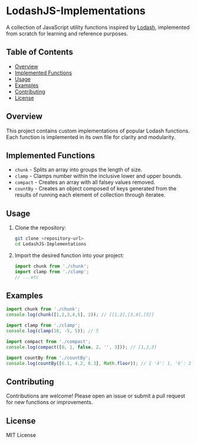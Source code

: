 # LodashJS-Implementations

A collection of JavaScript utility functions inspired by [Lodash](https://lodash.com/), implemented from scratch for learning and reference purposes.

## Table of Contents
- [Overview](#overview)
- [Implemented Functions](#implemented-functions)
- [Usage](#usage)
- [Examples](#examples)
- [Contributing](#contributing)
- [License](#license)

## Overview
This project contains custom implementations of popular Lodash functions. Each function is implemented in its own file for clarity and modularity.

## Implemented Functions
- `chunk` - Splits an array into groups the length of size.
- `clamp` - Clamps number within the inclusive lower and upper bounds.
- `compact` - Creates an array with all falsey values removed.
- `countBy` - Creates an object composed of keys generated from the results of running each element of collection through iteratee.

## Usage
1. Clone the repository:
   ```sh
   git clone <repository-url>
   cd LodashJS-Implementations
   ```
2. Import the desired function into your project:
   ```js
   import chunk from './chunk';
   import clamp from './clamp';
   // ...etc
   ```

## Examples
```js
import chunk from './chunk';
console.log(chunk([1,2,3,4,5], 2)); // [[1,2],[3,4],[5]]

import clamp from './clamp';
console.log(clamp(10, -5, 5)); // 5

import compact from './compact';
console.log(compact([0, 1, false, 2, '', 3])); // [1,2,3]

import countBy from './countBy';
console.log(countBy([6.1, 4.2, 6.3], Math.floor)); // { '4': 1, '6': 2 }
```

## Contributing
Contributions are welcome! Please open an issue or submit a pull request for new functions or improvements.

## License
MIT License
